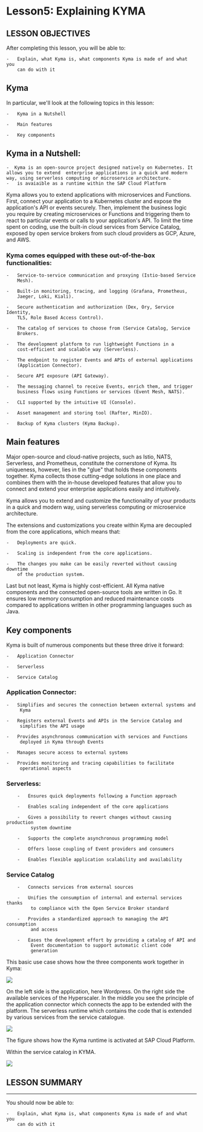 
# Lesson5: Explaining KYMA
## LESSON OBJECTIVES

 After completing this lesson, you will be able to:

    -   Explain, what Kyma is, what components Kyma is made of and what you
        can do with it

## Kyma

 In particular, we'll look at the following topics in this lesson:

    -   Kyma in a Nutshell
    
    -   Main features
    
    -   Key components

## Kyma in a Nutshell:

    -  Kyma is an open-source project designed natively on Kubernetes. It allows you to extend  enterprise applications in a quick and modern way, using serverless computing or microservice architecture.
    -   is avaiaible as a runtime within the SAP Cloud Platform

 Kyma allows you to extend applications with microservices and
 Functions. First, connect your application to a Kubernetes cluster and
 expose the application's API or events securely. Then, implement the
 business logic you require by creating microservices or Functions and
 triggering them to react to particular events or calls to your
 application's API. To limit the time spent on coding, use the built-in
 cloud services from Service Catalog, exposed by open service brokers
 from such cloud providers as GCP, Azure, and AWS.

### Kyma comes equipped with these out-of-the-box functionalities:

    -   Service-to-service communication and proxying (Istio-based Service
        Mesh).
    
    -   Built-in monitoring, tracing, and logging (Grafana, Prometheus,
        Jaeger, Loki, Kiali).
    
    -   Secure authentication and authorization (Dex, Ory, Service Identity,
        TLS, Role Based Access Control).
    
    -   The catalog of services to choose from (Service Catalog, Service
        Brokers.
    
    -   The development platform to run lightweight Functions in a
        cost-efficient and scalable way (Serverless).
    
    -   The endpoint to register Events and APIs of external applications
        (Application Connector).
    
    -   Secure API exposure (API Gateway).
    
    -   The messaging channel to receive Events, enrich them, and trigger
        business flows using Functions or services (Event Mesh, NATS).
    
    -   CLI supported by the intuitive UI (Console).
    
    -   Asset management and storing tool (Rafter, MinIO).
    
    -   Backup of Kyma clusters (Kyma Backup).

## Main features

 Major open-source and cloud-native projects, such as Istio, NATS,
 Serverless, and Prometheus, constitute the cornerstone of Kyma. Its
 uniqueness, however, lies in the "glue" that holds these components
 together. Kyma collects those cutting-edge solutions in one place and
 combines them with the in-house developed features that allow you to
 connect and extend your enterprise applications easily and
 intuitively.

 Kyma allows you to extend and customize the functionality of your
 products in a quick and modern way, using serverless computing or
 microservice architecture.

 The extensions and customizations you create within Kyma are decoupled
 from the core applications, which means that:

    -   Deployments are quick.
    
    -   Scaling is independent from the core applications.
    
    -   The changes you make can be easily reverted without causing downtime
        of the production system.

 Last but not least, Kyma is highly cost-efficient. All Kyma native
 components and the connected open-source tools are written in Go. It
 ensures low memory consumption and reduced maintenance costs compared
 to applications written in other programming languages such as Java.

## Key components

 Kyma is built of numerous components but these three drive it forward:

    -   Application Connector
    
    -   Serverless
    
    -   Service Catalog



### Application Connector:

    -   Simplifies and secures the connection between external systems and
         Kyma
    
    -   Registers external Events and APIs in the Service Catalog and
         simplifies the API usage
    
    -   Provides asynchronous communication with services and Functions
         deployed in Kyma through Events
    
    -   Manages secure access to external systems
    
    -   Provides monitoring and tracing capabilities to facilitate
         operational aspects 
         
### Serverless:

        -   Ensures quick deployments following a Function approach
    
        -   Enables scaling independent of the core applications
    
        -   Gives a possibility to revert changes without causing production
             system downtime
    
        -   Supports the complete asynchronous programming model
    
        -   Offers loose coupling of Event providers and consumers
    
        -   Enables flexible application scalability and availability
            
### Service Catalog

        -   Connects services from external sources
    
        -   Unifies the consumption of internal and external services thanks
             to compliance with the Open Service Broker standard
    
        -   Provides a standardized approach to managing the API consumption
             and access
    
        -   Eases the development effort by providing a catalog of API and
             Event documentation to support automatic client code
             generation

 This basic use case shows how the three components work together in Kyma:

![](.//media/image49.jpeg)

 On the left side is the application, here Wordpress. On the right side
 the available services of the Hyperscaler. In the middle you see the
 principle of the application connector which connects the app to be
 extended with the platform. The serverless runtime which contains the
 code that is extended by various services from the service catalogue.

 ![](.//media/image50.jpeg)

The figure shows how the Kyma runtime is activated at SAP Cloud Platform.

 Within the service catalog in KYMA.

 ![](.//media/image52.jpeg)


## LESSON SUMMARY
---
 You should now be able to:

    -   Explain, what Kyma is, what components Kyma is made of and what you
        can do with it
